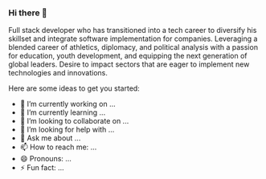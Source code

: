 ### Hi there 👋

Full stack developer who has transitioned into a tech career to diversify his skillset and integrate software implementation for companies. Leveraging a blended career of athletics, diplomacy, and political analysis with a passion for education, youth development, and equipping the next generation of global leaders. Desire to impact sectors that are eager to implement new technologies and innovations. 

Here are some ideas to get you started:

- 🔭 I’m currently working on ...
- 🌱 I’m currently learning ...
- 👯 I’m looking to collaborate on ...
- 🤔 I’m looking for help with ...
- 💬 Ask me about ...
- 📫 How to reach me: ...
- 😄 Pronouns: ...
- ⚡ Fun fact: ...

